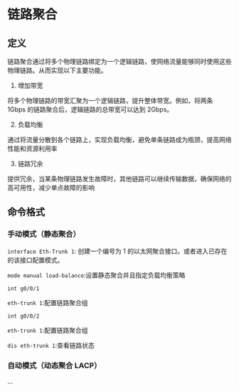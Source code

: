 # 链路聚合
## 定义
链路聚合通过将多个物理链路绑定为一个逻辑链路，使网络流量能够同时使用这些物理链路。从而实现以下主要功能。

1. 增加带宽

将多个物理链路的带宽汇聚为一个逻辑链路，提升整体带宽。例如，将两条 1Gbps 的链路聚合后，逻辑链路的总带宽可以达到 2Gbps。

2. 负载均衡

通过将流量分散到各个链路上，实现负载均衡，避免单条链路成为瓶颈，提高网络性能和资源利用率

3. 链路冗余

提供冗余，当某条物理链路发生故障时，其他链路可以继续传输数据，确保网络的高可用性，减少单点故障的影响


## 命令格式
### 手动模式（静态聚合）
`interface Eth-Trunk 1`: 创建一个编号为 1 的以太网聚合接口。或者进入已存在的该接口配置模式。

`mode manual load-balance`:设置静态聚合并且指定负载均衡策略

`int g0/0/1`

`eth-trunk 1`:配置链路聚合组

`int g0/0/2`

`eth-trunk 1`:配置链路聚合组

`dis eth-trunk 1`:查看链路状态


### 自动模式（动态聚合 LACP）
...